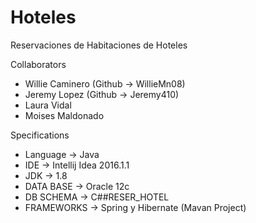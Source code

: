 # Hoteles
Reservaciones de Habitaciones de Hoteles

Collaborators
- Willie Caminero (Github -> WillieMn08)
- Jeremy Lopez	  (Github -> Jeremy410)
- Laura Vidal
- Moises Maldonado

Specifications

- Language	  ->		Java
- IDE 		    ->		Intellij Idea 2016.1.1
- JDK			    ->		1.8
- DATA BASE   ->		Oracle 12c
- DB SCHEMA	  ->		C##RESER_HOTEL
- FRAMEWORKS	->		Spring y Hibernate (Mavan Project)

